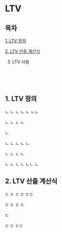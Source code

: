 # LTV
## 목차
   [1. LTV 정의](1.-LTV-정의)
   
   [2. LTV 산출 계산식](2.-LTV-산출-계산기)
   
   3. LTV 사용

<br><br><br>

## 1. LTV 정의

ㄴ
ㄴ
ㄴ
ㄴ
ㄴ
ㄴㄴ

ㄴ
ㄴ
ㄴ
ㄴ

ㄴ

ㄴ
ㄴ
ㄴ
ㄴ
ㄴ


ㄴ
ㄴ
ㄴ
ㄴ

ㄴ
ㄴ
ㄴ
ㄴ
ㄴㄴ
ㄴ

## 2. LTV 산출 계산식


ㄷ
ㄷ
ㄷ
ㄷ
ㄷㄷ

ㄷ
ㄷ
ㄷ
ㄷ

ㄷ

ㄷ
ㄷ
ㄷㄷ
